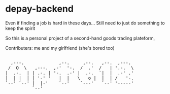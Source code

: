 # depay-backend
Even if finding a job is hard in these days...
Still need to just do something to keep the spirit

So this is a personal project of a second-hand goods trading plateform,

Contributers: me and my girlfriend (she's bored too)

<pre>

  ,---.             ,--.     ,--.   ,--.  ,---.
 /  O  \   ,---.  ,-'  '-.  /  .'  /   | '.-.  \
|  .-.  | | .-. | '-.  .-' |  .-.  `|  |  .-' .'
|  | |  | | '-' '   |  |   \   o |  |  | /   '-.
`--' `--' |  |-'    `--'    `---'   `--' '-----'
          `--'
</pre>
